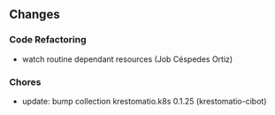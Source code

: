 ## Changes

### Code Refactoring

* watch routine dependant resources (Job Céspedes Ortiz)

### Chores

* update: bump collection krestomatio.k8s 0.1.25 (krestomatio-cibot)
